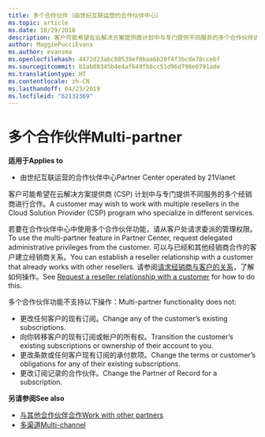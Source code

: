 ```yaml
---
title: 多个合作伙伴（由世纪互联运营的合作伙伴中心）
ms.topic: article
ms.date: 10/29/2018
description: 客户可能希望在云解决方案提供商计划中与专门提供不同服务的多个合作伙伴进行合作。
author: MaggiePucciEvans
ms.author: evansma
ms.openlocfilehash: 4472d23abc88539ef0baa6b20f4f3bcde78ccebf
ms.sourcegitcommit: b1ab80345b4e4af649fb8cc51d96d798e0791ade
ms.translationtype: HT
ms.contentlocale: zh-CN
ms.lasthandoff: 04/23/2019
ms.locfileid: "62132369"
---
```

# <a name="multi-partner"></a><span data-ttu-id="58020-103">多个合作伙伴</span><span class="sxs-lookup"><span data-stu-id="58020-103">Multi-partner</span></span>

<span data-ttu-id="58020-104">**适用于**</span><span class="sxs-lookup"><span data-stu-id="58020-104">**Applies to**</span></span>

-   <span data-ttu-id="58020-105">由世纪互联运营的合作伙伴中心</span><span class="sxs-lookup"><span data-stu-id="58020-105">Partner Center operated by 21Vianet</span></span>


<span data-ttu-id="58020-106">客户可能希望在云解决方案提供商 (CSP) 计划中与专门提供不同服务的多个经销商进行合作。</span><span class="sxs-lookup"><span data-stu-id="58020-106">A customer may wish to work with multiple resellers in the Cloud Solution Provider (CSP) program who specialize in different services.</span></span>

<span data-ttu-id="58020-107">若要在合作伙伴中心中使用多个合作伙伴功能，请从客户处请求委派的管理权限。</span><span class="sxs-lookup"><span data-stu-id="58020-107">To use the multi-partner feature in Partner Center, request delegated administrative privileges from the customer.</span></span> <span data-ttu-id="58020-108">可以与已经和其他经销商合作的客户建立经销商关系。</span><span class="sxs-lookup"><span data-stu-id="58020-108">You can establish a reseller relationship with a customer that already works with other resellers.</span></span> <span data-ttu-id="58020-109">请参阅[请求经销商与客户的关系](request-a-relationship-with-a-customer.md)，了解如何操作。</span><span class="sxs-lookup"><span data-stu-id="58020-109">See [Request a reseller relationship with a customer](request-a-relationship-with-a-customer.md) for how to do this.</span></span>

<span data-ttu-id="58020-110">多个合作伙伴功能不支持以下操作：</span><span class="sxs-lookup"><span data-stu-id="58020-110">Multi-partner functionality does not:</span></span>

-   <span data-ttu-id="58020-111">更改任何客户的现有订阅。</span><span class="sxs-lookup"><span data-stu-id="58020-111">Change any of the customer’s existing subscriptions.</span></span>
-   <span data-ttu-id="58020-112">向你转移客户的现有订阅或帐户的所有权。</span><span class="sxs-lookup"><span data-stu-id="58020-112">Transition the customer’s existing subscriptions or ownership of their account to you.</span></span>
-   <span data-ttu-id="58020-113">更改条款或任何客户现有订阅的承付款项。</span><span class="sxs-lookup"><span data-stu-id="58020-113">Change the terms or customer’s obligations for any of their existing subscriptions.</span></span>
-   <span data-ttu-id="58020-114">更改订阅记录的合作伙伴。</span><span class="sxs-lookup"><span data-stu-id="58020-114">Change the Partner of Record for a subscription.</span></span>

<span data-ttu-id="58020-115">**另请参阅**</span><span class="sxs-lookup"><span data-stu-id="58020-115">**See also**</span></span>

-   [<span data-ttu-id="58020-116">与其他合作伙伴合作</span><span class="sxs-lookup"><span data-stu-id="58020-116">Work with other partners</span></span>](work-with-other-partners.md)
-   [<span data-ttu-id="58020-117">多渠道</span><span class="sxs-lookup"><span data-stu-id="58020-117">Multi-channel</span></span>](multichannel.md)

 




